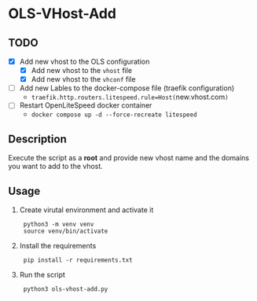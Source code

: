 # OLS-VHost-Add

## TODO

- [x] Add new vhost to the OLS configuration
  - [x] Add new vhost to the `vhost` file
  - [x] Add new vhost to the `vhconf` file
- [ ] Add new Lables to the docker-compose file (traefik configuration)
  - `traefik.http.routers.litespeed.rule=Host(`new.vhost.com`)`
- [ ] Restart OpenLiteSpeed docker container
  - `docker compose up -d --force-recreate litespeed`

## Description

Execute the script as a **root** and provide new vhost name and the domains you want to add to the vhost.

## Usage

1. Create virutal environment and activate it
   ```shell
    python3 -m venv venv
    source venv/bin/activate
    ```
2. Install the requirements
   ```shell
    pip install -r requirements.txt
   ```
3. Run the script
   ```shell
    python3 ols-vhost-add.py
   ```
